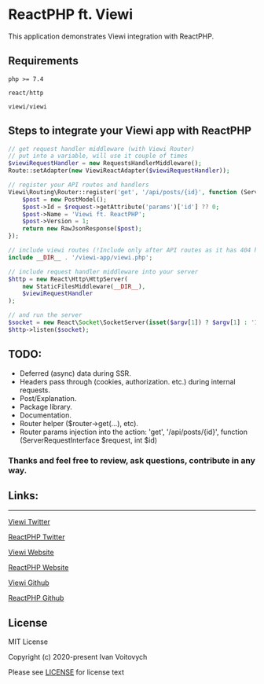 # ReactPHP ft. Viewi

This application demonstrates Viewi integration with ReactPHP.

## Requirements

`php >= 7.4`

`react/http`

`viewi/viewi`

## Steps to integrate your Viewi app with ReactPHP

```php
// get request handler middleware (with Viewi Router)
// put into a variable, will use it couple of times
$viewiRequestHandler = new RequestsHandlerMiddleware();
Route::setAdapter(new ViewiReactAdapter($viewiRequestHandler));

// register your API routes and handlers
Viewi\Routing\Router::register('get', '/api/posts/{id}', function (ServerRequestInterface $request) {
    $post = new PostModel();
    $post->Id = $request->getAttribute('params')['id'] ?? 0;
    $post->Name = 'Viewi ft. ReactPHP';
    $post->Version = 1;
    return new RawJsonResponse($post);
});

// include viewi routes (!Include only after API routes as it has 404 handler which catches everything!)
include __DIR__ . '/viewi-app/viewi.php';

// include request handler middleware into your server
$http = new React\Http\HttpServer(
    new StaticFilesMiddleware(__DIR__),
    $viewiRequestHandler
);

// and run the server
$socket = new React\Socket\SocketServer(isset($argv[1]) ? $argv[1] : '127.0.0.1:8080');
$http->listen($socket);
```


## TODO:

- Deferred (async) data during SSR.
- Headers pass through (cookies, authorization. etc.) during internal requests.
- Post/Explanation.
- Package library.
- Documentation.
- Router helper ($router->get(...), etc).
- Router params injection into the action: 'get', '/api/posts/{id}', function (ServerRequestInterface $request, int $id)

### Thanks and feel free to review, ask questions, contribute in any way.

## Links:
___

[Viewi Twitter](https://twitter.com/viewiphp)

[ReactPHP Twitter](https://twitter.com/reactphp)

[Viewi Website](https://viewi.net/)

[ReactPHP Website](https://reactphp.org/)

[Viewi Github](https://github.com/viewi/viewi)

[ReactPHP Github](https://github.com/reactphp)

License
--------

MIT License

Copyright (c) 2020-present Ivan Voitovych

Please see [LICENSE](/LICENSE) for license text